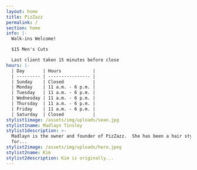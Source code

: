 ```yaml
---
layout: home
title: PizZazz
permalink: /
section: home
info: |-
  Walk-ins Welcome!

  $15 Men's Cuts

  Last client taken 15 minutes before close
hours: |-
  | Day       | Hours            |
  | --------- | ---------------- |
  | Sunday    | Closed           |
  | Monday    | 11 a.m. - 6 p.m. |
  | Tuesday   | 11 a.m. - 6 p.m. |
  | Wednesday | 11 a.m. - 6 p.m. |
  | Thursday  | 11 a.m. - 6 p.m. |
  | Friday    | 11 a.m. - 6 p.m. |
  | Saturday  | Closed           |
stylist1image: /assets/img/uploads/sean.jpg
stylist1name: Madlayn Tinsley
stylist1description: >-
  Madlayn is the owner and founder of PizZazz.  She has been a hair stylist
  for...
stylist2image: /assets/img/uploads/hero.jpeg
stylist2name: Kim
stylist2description: Kim is originally...
---
```


